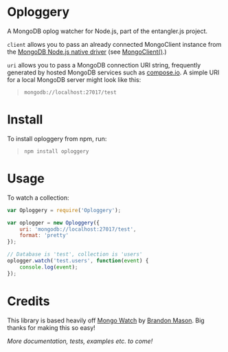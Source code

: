 Oploggery
=========

A MongoDB oplog watcher for Node.js, part of the entangler.js project.

`client` allows you to pass an already connected MongoClient instance from the [MongoDB Node.js native driver](https://github.com/mongodb/node-mongodb-native) (see [MongoClient()](http://mongodb.github.io/node-mongodb-native/api-generated/mongoclient.html).)

`uri` allows you to pass a MongoDB connection URI string, frequently generated by hosted MongoDB services such as [compose.io](http://compose.io/).  A simple URI for a local MongoDB server might look like this:

> `mongodb://localhost:27017/test`

# Install

To install oploggery from npm, run: 

> `npm install oploggery`

# Usage

To watch a collection:

```JavaScript
var Oploggery = require('Oploggery');

var oplogger = new Oploggery({
	uri: 'mongodb://localhost:27017/test',
	format: 'pretty'
});

// Database is 'test', collection is 'users'
oplogger.watch('test.users', function(event) {
	console.log(event);
});
```

# Credits

This library is based heavily off [Mongo Watch](https://github.com/TorchlightSoftware/mongo-watch) by [Brandon Mason](https://github.com/bitmage).  Big thanks for making this so easy!

*More documentation, tests, examples etc. to come!*
